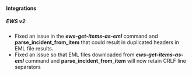 
#### Integrations

##### EWS v2

- Fixed an issue in the ***ews-get-items-as-eml*** command and **parse_incident_from_item** that 
  could result in duplicated headers in EML file results.
- Fixed an issue so that EML files downloaded from ***ews-get-items-as-eml*** command and **parse_incident_from_item** will now
  retain CRLF line separators